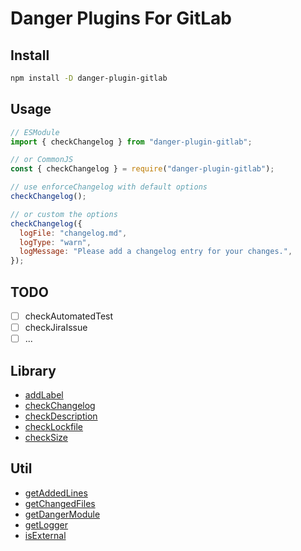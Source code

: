 # Danger Plugins For GitLab

## Install

```bash
npm install -D danger-plugin-gitlab
```

## Usage

```javascript
// ESModule
import { checkChangelog } from "danger-plugin-gitlab";

// or CommonJS
const { checkChangelog } = require("danger-plugin-gitlab");

// use enforceChangelog with default options
checkChangelog();

// or custom the options
checkChangelog({
  logFile: "changelog.md",
  logType: "warn",
  logMessage: "Please add a changelog entry for your changes.",
});
```

## TODO

- [ ] checkAutomatedTest
- [ ] checkJiraIssue
- [ ] ...

## Library

- [addLabel](./src/libs/addLabel/index.md)
- [checkChangelog](./src/libs/checkChangelog/index.md)
- [checkDescription](./src/libs/checkDescription/index.md)
- [checkLockfile](./src/libs/checkLockfile/index.md)
- [checkSize](./src/libs/checkSize/index.md)

## Util

- [getAddedLines](./src/utils/getAddedLines/index.md)
- [getChangedFiles](./src/utils/getChangedFiles/index.md)
- [getDangerModule](./src/utils/getDangerModule/index.md)
- [getLogger](./src/utils/getLogger/index.md)
- [isExternal](./src/utils/isExternal/index.md)
